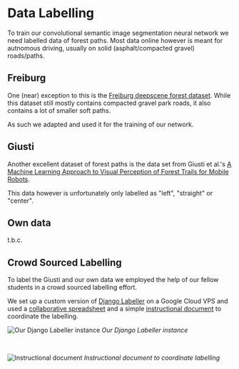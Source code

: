 # Data Labelling

To train our convolutional semantic image segmentation neural network 
we need labelled data of forest paths. Most data online however is 
meant for autnomous driving, usually on solid (asphalt/compacted gravel)
roads/paths.

## Freiburg

One (near) exception to this is the 
[Freiburg deepscene forest dataset](http://deepscene.cs.uni-freiburg.de/segment_random/FOREST_RGB). While this dataset still mostly contains 
compacted gravel park roads, it also contains a lot of smaller soft paths.

As such we adapted and used it for the training of our network.

## Giusti

Another excellent dataset of forest paths is the data set from Giusti et al.'s [A Machine Learning Approach to Visual Perception of Forest Trails for Mobile Robots](https://people.idsia.ch/~guzzi/DataSet.html).

This data however is unfortunately only labelled as "left", "straight" or "center". 

## Own data

t.b.c.

## Crowd Sourced Labelling

To label the Giusti and our own data we employed the help of our 
fellow students in a crowd sourced labelling effort.

We set up a custom version of 
[Django Labeller](https://github.com/Britefury/django-labeller) 
on a Google Cloud VPS and used a 
[collaborative spreadsheet](https://docs.google.com/spreadsheets/d/1F_qDVuE1kOOzWPlyxjIwmBufMYoukAm_Qs4766otick) 
and a simple 
[instructional document](https://hackmd.io/eotmVGgfR6CO1zPifdQnyw)
to coordinate the labelling.

![Our Django Labeller instance](images/labeller.png)
*Our Django Labeller instance*

<br>

![Instructional document](images/document.png)
*Instructional document to coordinate labelling*

